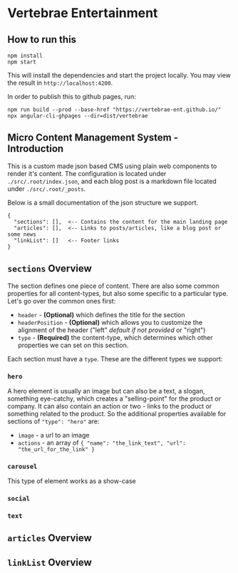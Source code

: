 # Vertebrae Entertainment

## How to run this

```
npm install
npm start
```

This will install the dependencies and start the project locally. You may view the result in `http://localhost:4200`.

In order to publish this to github pages, run:

```
npm run build --prod --base-href "https://vertebrae-ent.github.io/"
npx angular-cli-ghpages --dir=dist/vertebrae
```

## Micro Content Management System - Introduction

This is a custom made json based CMS using plain web components to render it's content.
The configuration is located under `./src/.root/index.json`, and each blog post is a markdown file
located under `./src/.root/_posts`.

Below is a small documentation of the json structure we support.

```
{
  "sections": [],  <-- Contains the content for the main landing page
  "articles": [],  <-- Links to posts/articles, like a blog post or some news
  "linkList": []   <-- Footer links
}
```

## `sections` Overview

The section defines one piece of content. There are also some common properties for all content-types, but also some specific to a particular type. Let's go over the common ones first:

- `header` - **(Optional)** which defines the title for the section
- `headerPosition` - **(Optional)** which allows you to customize the alignment of the header ("left" _default if not provided_ or "right")
- `type` - **(Required)** the content-type, which determines which other properties we can set on this section.

Each section must have a `type`. These are the different types we support:

### `hero`

A hero element is usually an image but can also be a text, a slogan, something eye-catchy, which creates a "selling-point" for the product or company. It can also contain an action or two - links to the product or something related to the product. So the additional properties available for sections of `"type": "hero"` are:

- `image` - a url to an image
- `actions` - an array of `{ "name": "the_link_text", "url": "the_url_for_the_link" }`

### `carousel`

This type of element works as a show-case

### `social`

### `text`

## `articles` Overview

## `linkList` Overview
